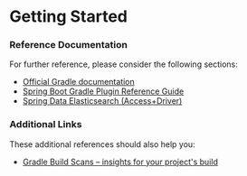 # Getting Started

### Reference Documentation
For further reference, please consider the following sections:

* [Official Gradle documentation](https://docs.gradle.org)
* [Spring Boot Gradle Plugin Reference Guide](https://docs.spring.io/spring-boot/docs/2.2.4.RELEASE/gradle-plugin/reference/html/)
* [Spring Data Elasticsearch (Access+Driver)](https://docs.spring.io/spring-boot/docs/2.2.4.RELEASE/reference/htmlsingle/#boot-features-elasticsearch)

### Additional Links
These additional references should also help you:

* [Gradle Build Scans – insights for your project's build](https://scans.gradle.com#gradle)

